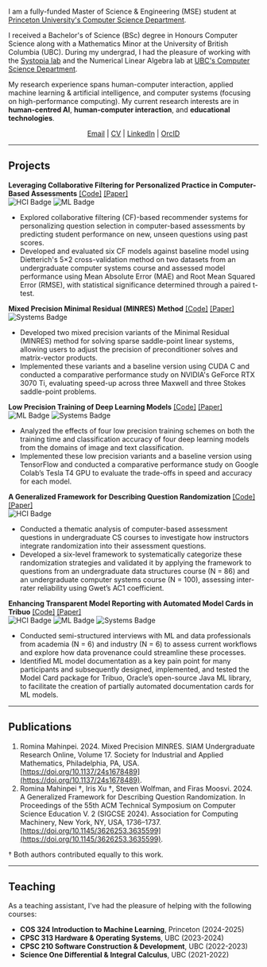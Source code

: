 I am a fully-funded Master of Science & Engineering (MSE) student at [Princeton University's Computer Science Department](https://www.cs.princeton.edu/). 

I received a Bachelor's of Science (BSc) degree in Honours Computer Science along with a Mathematics Minor at the University of British Columbia (UBC). During my undergrad, I had the pleasure of working with the [Systopia lab](https://systopia.cs.ubc.ca/) and the Numerical Linear Algebra lab at [UBC's Computer Science Department](https://www.cs.ubc.ca/).

My research experience spans human-computer interaction, applied machine learning & artificial intelligence, and computer systems (focusing on high-performance computing). My current research interests are in **human-centred AI**, **human-computer interaction**, and **educational technologies**.

<div style="text-align: center;">
<a href="mailto:rm9688@princeton.edu">Email</a> | <a href="assets/files/CV.pdf">CV</a> | <a href="https://www.linkedin.com/in/romina-mahinpei/">LinkedIn</a> | <a href="https://orcid.org/0000-0002-7500-5928">OrcID</a>
<p></p>
</div>

--------------
## Projects
**Leveraging Collaborative Filtering for Personalized Practice in Computer-Based Assessments** [[Code]](https://github.com/rmahinpei/personalized-practice) [[Paper]](https://github.com/rmahinpei/personalized-practice/blob/main/docs/report.pdf)\
![HCI Badge](https://img.shields.io/badge/HCI-pink) ![ML Badge](https://img.shields.io/badge/ML%2FAI-purple)
- Explored collaborative filtering (CF)-based recommender systems for personalizing question selection in computer-based assessments by predicting student performance on new, unseen questions using past scores.
- Developed and evaluated six CF models against baseline model using Dietterich's 5×2 cross-validation method on two datasets from an undergraduate computer systems course and assessed model performance using Mean Absolute Error (MAE) and Root Mean Squared Error (RMSE), with statistical significance determined through a paired t-test.

**Mixed Precision Minimal Residual (MINRES) Method** [[Code]](https://github.com/rmahinpei/mixed-precision-minres) [[Paper]](https://github.com/rmahinpei/mixed-precision-minres/blob/main/thesis_mahinpei.pdf)\
![Systems Badge](https://img.shields.io/badge/Systems-blue) 
- Developed two mixed precision variants of the Minimal Residual (MINRES) method for solving sparse saddle-point linear systems, allowing users to adjust the precision of preconditioner solves and matrix-vector products.
- Implemented these variants and a baseline version using CUDA C and conducted a comparative performance study on NVIDIA's GeForce RTX 3070 Ti, evaluating speed-up across three Maxwell and three Stokes saddle-point problems.

**Low Precision Training of Deep Learning Models** [[Code]](https://github.com/rmahinpei/low-precision-deep-learning) [[Paper]](https://github.com/rmahinpei/low-precision-deep-learning/blob/main/docs/report.pdf)\
![ML Badge](https://img.shields.io/badge/ML%2FAI-purple) ![Systems Badge](https://img.shields.io/badge/Systems-blue)
- Analyzed the effects of four low precision training schemes on both the training time and classification accuracy of four deep learning models from the domains of image and text classification.
- Implemented these low precision variants and a baseline version using TensorFlow and conducted a comparative performance study on Google Colab’s Tesla T4 GPU to evaluate the trade-offs in speed and accuracy for each model.

**A Generalized Framework for Describing Question Randomization** [[Code]](https://github.com/open-resources/randomization_framework/tree/main) [[Paper]](https://dl.acm.org/doi/10.1145/3626253.3635599)\
![HCI Badge](https://img.shields.io/badge/HCI-pink)
- Conducted a thematic analysis of computer-based assessment questions in undergraduate CS courses to investigate how instructors integrate randomization into their assessment questions.
- Developed a six-level framework to systematically categorize these randomization strategies and validated it by applying the framework to questions from an undergraduate data structures course (N = 86) and an undergraduate computer systems course (N = 100), assessing inter-rater reliability using Gwet’s AC1 coefficient.

**Enhancing Transparent Model Reporting with Automated Model Cards in Tribuo** [[Code]](https://github.com/oracle/tribuo/tree/main/Interop/ModelCard) [[Paper]](https://tribuo.org/learn/4.3/tutorials/modelcard-tribuo-v4.html)\
![HCI Badge](https://img.shields.io/badge/HCI-pink) ![ML Badge](https://img.shields.io/badge/ML%2FAI-purple) ![Systems Badge](https://img.shields.io/badge/Systems-blue)
- Conducted semi-structured interviews with ML and data professionals from academia (N = 6) and industry (N = 6) to assess current workflows and explore how data provenance could streamline these processes.
- Identified ML model documentation as a key pain point for many participants and subsequently designed, implemented, and tested the Model Card package for Tribuo, Oracle’s open-source Java ML library, to facilitate the creation of partially automated documentation cards for ML models.

--------------
## Publications
1. Romina Mahinpei. 2024. Mixed Precision MINRES. SIAM Undergraduate Research Online, Volume 17. Society for Industrial and Applied Mathematics, Philadelphia, PA, USA. [https://doi.org/10.1137/24s1678489](https://doi.org/10.1137/24s1678489). 
2. Romina Mahinpei †, Iris Xu †, Steven Wolfman, and Firas Moosvi. 2024. A Generalized Framework for Describing Question Randomization. In Proceedings of the 55th ACM Technical Symposium on Computer Science Education V. 2 (SIGCSE 2024). Association for Computing Machinery, New York, NY, USA, 1736–1737. [https://doi.org/10.1145/3626253.3635599](https://doi.org/10.1145/3626253.3635599).

† Both authors contributed equally to this work.

--------------
## Teaching
As a teaching assistant, I've had the pleasure of helping with the following courses:

- **COS 324 Introduction to Machine Learning**, Princeton (2024-2025)
- **CPSC 313 Hardware & Operating Systems**, UBC (2023-2024)
- **CPSC 210 Software Construction & Development**, UBC (2022-2023)
- **Science One Differential & Integral Calculus**, UBC (2021-2022)


